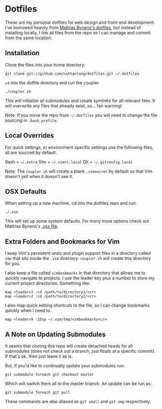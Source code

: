 # Dotfiles

These are my personal dotfiles for web design and front-end development.  I've
borrowed heavily from [Mathias Bynens's
dotfiles](https://github.com/mathiasbynens/dotfiles), but instead of
installing locally, I link all files from the repo so I can manage and
commit from the same location.

## Installation

Clone the files into your home directory:

    git clone git://github.com/nathanlong/dotfiles.git ~/.dotfiles

`cd` into the dotfile directory and run the coupler

    ./coupler.sh

This will initialize all submodules and create symlinks for all relevant
files. It will overwrite any files that already exist, so... fair warning!

Note: If you move the repo from `~/.dotfiles` you will need to change the file
sourcing in `.bash_profile`.

## Local Overrides

For quick settings, or environment specific settings use the following files,
all are sourced by default.

Bash = `~/.extra`
Vim = `~/.vimrc.local`
Git = `~/.gitconfig.local`

Note: The `coupler.sh` will create a blank `.vimsecret` by default so that Vim
doesn't yell when it doesn't see it.

## OSX Defaults

When setting up a new machine, cd into the dotfiles repo and run:

    ./.osx

This will set up some system defaults. For many more options check out Mathias
Bynens's [.osx file](https://github.com/mathiasbynens/dotfiles/blob/master/.osx).

## Extra Folders and Bookmarks for Vim

I keep Vim's persistent undo and plugin support files in a directory called
`tmp` that sits inside the `.vim` directory. `coupler.sh` will create this
directory for you.

I also keep a file called `vimbookmarks` in that directory that allows me to
quickly navigate to projects. I use the leader key plus a number to store my
current project directories. Something like: 

    map <leader>1 :cd /path/to/directory1/<cr>
    map <leader>2 :cd /path/to/directory2/<cr>
    
I also map quick editing shortcuts to the file, so I can change bookmarks
quickly when I need to.

    map <leader>9 :15sp ~/.vim/tmp/vimbookmarks<cr>

## A Note on Updating Submodules

It seems that cloning this repo will create detached heads for all submodules
(does not check out a branch, just floats at a specific commit).  If that's
ok, then just leave it as is. 

But, if you'd like to continually update your submodules run:

    git submodule foreach git checkout master

Which will switch them all to the master branch. An update can be run as:

    git submodule foreach git pull

These commands are also aliased as `git small` and `git smp` respectively.
